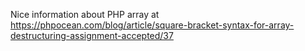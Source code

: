 Nice information about PHP array at https://phpocean.com/blog/article/square-bracket-syntax-for-array-destructuring-assignment-accepted/37
